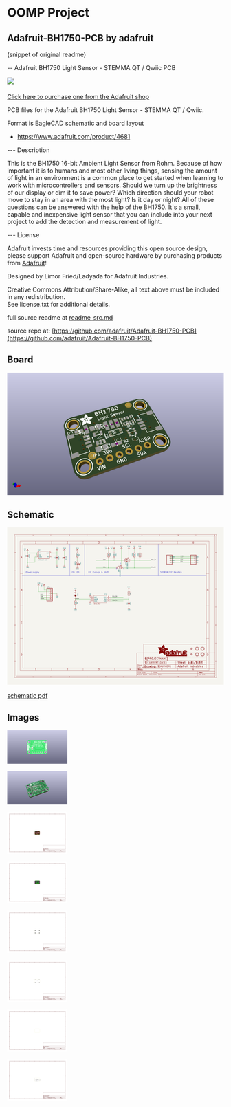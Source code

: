 # OOMP Project  
## Adafruit-BH1750-PCB  by adafruit  
  
(snippet of original readme)  
  
-- Adafruit BH1750 Light Sensor - STEMMA QT / Qwiic PCB  
  
<a href="http://www.adafruit.com/products/4681"><img src="assets/4681.jpg?raw=true" width="500px"><br/>  
Click here to purchase one from the Adafruit shop</a>  
  
PCB files for the Adafruit BH1750 Light Sensor - STEMMA QT / Qwiic.   
  
Format is EagleCAD schematic and board layout  
* https://www.adafruit.com/product/4681  
  
--- Description  
  
This is the BH1750 16-bit Ambient Light Sensor from Rohm. Because of how important it is to humans and most other living things, sensing the amount of light in an environment is a common place to get started when learning to work with microcontrollers and sensors. Should we turn up the brightness of our display or dim it to save power? Which direction should your robot move to stay in an area with the most light? Is it day or night? All of these questions can be answered with the help of the BH1750. It's a small, capable and inexpensive light sensor that you can include into your next project to add the detection and measurement of light.  
  
--- License  
  
Adafruit invests time and resources providing this open source design, please support Adafruit and open-source hardware by purchasing products from [Adafruit](https://www.adafruit.com)!  
  
Designed by Limor Fried/Ladyada for Adafruit Industries.  
  
Creative Commons Attribution/Share-Alike, all text above must be included in any redistribution.   
See license.txt for additional details.  
  
  full source readme at [readme_src.md](readme_src.md)  
  
source repo at: [https://github.com/adafruit/Adafruit-BH1750-PCB](https://github.com/adafruit/Adafruit-BH1750-PCB)  
## Board  
  
[![working_3d.png](working_3d_600.png)](working_3d.png)  
## Schematic  
  
[![working_schematic.png](working_schematic_600.png)](working_schematic.png)  
  
[schematic pdf](working_schematic.pdf)  
## Images  
  
[![working_3D_bottom.png](working_3D_bottom_140.png)](working_3D_bottom.png)  
  
[![working_3D_top.png](working_3D_top_140.png)](working_3D_top.png)  
  
[![working_assembly_page_01.png](working_assembly_page_01_140.png)](working_assembly_page_01.png)  
  
[![working_assembly_page_02.png](working_assembly_page_02_140.png)](working_assembly_page_02.png)  
  
[![working_assembly_page_03.png](working_assembly_page_03_140.png)](working_assembly_page_03.png)  
  
[![working_assembly_page_04.png](working_assembly_page_04_140.png)](working_assembly_page_04.png)  
  
[![working_assembly_page_05.png](working_assembly_page_05_140.png)](working_assembly_page_05.png)  
  
[![working_assembly_page_06.png](working_assembly_page_06_140.png)](working_assembly_page_06.png)  
